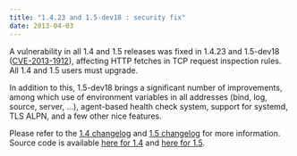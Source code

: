 ```yaml
---
title: "1.4.23 and 1.5-dev18 : security fix"
date: 2013-04-03
---
```


A vulnerability in all 1.4 and 1.5 releases was fixed in 1.4.23 and 1.5-dev18 ([CVE-2013-1912](http://seclists.org/oss-sec/2013/q2/3)), affecting HTTP fetches in TCP request inspection rules. All 1.4 and 1.5 users must upgrade.

In addition to this, 1.5-dev18 brings a significant number of improvements, among which use of environment variables in all addresses (bind, log, source, server, ...), agent-based health check system, support for systemd, TLS ALPN, and a few other nice features.

Please refer to the [1.4 changelog](/download/1.4/src/CHANGELOG) and [1.5 changelog](/download/1.5/src/CHANGELOG) for more information. Source code is available [here for 1.4](/download/1.4/src/) and [here for 1.5](/download/1.5/src/).
